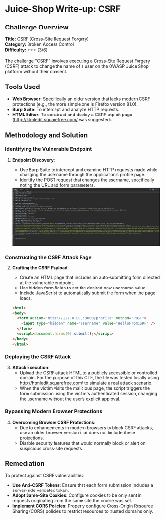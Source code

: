 # Juice-Shop Write-up: CSRF

## Challenge Overview

**Title:** CSRF (Cross-Site Request Forgery)\
**Category:** Broken Access Control\
**Difficulty:** ⭐⭐⭐ (3/6)

The challenge "CSRF" involves executing a Cross-Site Request Forgery (CSRF) attack to change the name of a user on the OWASP Juice Shop platform without their consent.

## Tools Used

- **Web Browser**: Specifically an older version that lacks modern CSRF protections (e.g., the more simple one is Firefox version 81.0).
- **Burp Suite**: To intercept and analyze HTTP requests.
- **HTML Editor**: To construct and deploy a CSRF exploit page (http://htmledit.squarefree.com/ was suggested).

## Methodology and Solution

### Identifying the Vulnerable Endpoint

1. **Endpoint Discovery**:
   - Use Burp Suite to intercept and examine HTTP requests made while changing the username through the application’s profile page.
   - Identify the POST request that changes the username, specifically noting the URL and form parameters.

    <img src="../assets/difficulty3/csrf_2.png" alt="request" width="700px">

### Constructing the CSRF Attack Page

2. **Crafting the CSRF Payload**:
   - Create an HTML page that includes an auto-submitting form directed at the vulnerable endpoint.
   - Use hidden form fields to set the desired new username value.
   - Include JavaScript to automatically submit the form when the page loads.

   ```html
   <html>
   <body>
     <form action="http://127.0.0.1:3000/profile" method="POST">
       <input type="hidden" name="username" value="HelloFromCSRF" />
     </form>
     <script>document.forms[0].submit();</script>
   </body>
   </html>
   ```

### Deploying the CSRF Attack

3. **Attack Execution**:
   - Upload the CSRF attack HTML to a publicly accessible or controlled domain. For the purpose of this CTF, the file was tested locally using http://htmledit.squarefree.com/ to simulate a real attack scenario.
   - When the victim visits the malicious page, the script triggers the form submission using the victim's authenticated session, changing the username without the user’s explicit approval.

### Bypassing Modern Browser Protections

4. **Overcoming Browser CSRF Protections**:
   - Due to enhancements in modern browsers to block CSRF attacks, use an older browser version that does not include these protections.
   - Disable security features that would normally block or alert on suspicious cross-site requests.

## Remediation

To protect against CSRF vulnerabilities:
- **Use Anti-CSRF Tokens**: Ensure that each form submission includes a server-side validated token.
- **Adopt Same-Site Cookies**: Configure cookies to be only sent in requests originating from the same site the cookie was set.
- **Implement CORS Policies**: Properly configure Cross-Origin Resource Sharing (CORS) policies to restrict resources to trusted domains only.